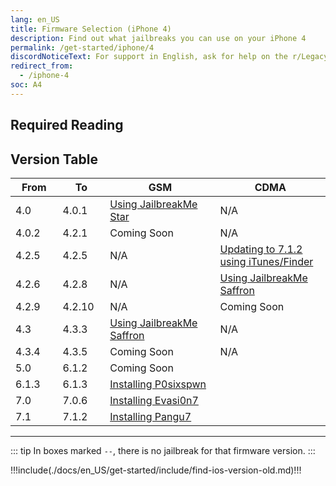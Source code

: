 ```yaml
---
lang: en_US
title: Firmware Selection (iPhone 4)
description: Find out what jailbreaks you can use on your iPhone 4
permalink: /get-started/iphone/4
discordNoticeText: For support in English, ask for help on the r/LegacyJailbreak [Discord Server](http://discord.legacyjailbreak.com/).
redirect_from:
  - /iphone-4
soc: A4
---
```


## Required Reading

<readingTable minVer="5.0" maxVer="6.1.2"/>

## Version Table

<table class="version_table">
  <colgroup>
    <col span="1" style="width: 15%;">
    <col span="1" style="width: 15%;">
    <col span="1" style="width: 35%;">
    <col span="1" style="width: 35%;">
  </colgroup>
  <thead>
    <tr>
      <th>From</th>
      <th>To</th>
      <th>GSM</th>
      <th>CDMA</th>
    </tr>
  </thead>
  <tbody>
    <tr>
      <td>4.0</td>
      <td>4.0.1</td>
      <td><a href="/using-jailbreakme-star/">Using JailbreakMe Star</a></td>
      <td>N/A</td>
    </tr>
    <tr>
      <td>4.0.2</td>
      <td>4.2.1</td>
      <td>Coming Soon</td>
      <td>N/A</td>
    </tr>
    <tr>
      <td>4.2.5</td>
      <td>4.2.5</td>
      <td>N/A</td>
      <td><a href="/updating-to-7-1-2-ipsw/">Updating to 7.1.2 using iTunes/Finder</a></td>
    </tr>
    <tr>
      <td>4.2.6</td>
      <td>4.2.8</td>
      <td>N/A</td>
      <td><a href="/using-jailbreakme-saffron/">Using JailbreakMe Saffron</a></td>
    </tr>
    <tr>
      <td>4.2.9</td>
      <td>4.2.10</td>
      <td>N/A</td>
      <td>Coming Soon</td>
    </tr>
    <tr>
      <td>4.3</td>
      <td>4.3.3</td>
      <td><a href="/using-jailbreakme-saffron/">Using JailbreakMe Saffron</a></td>
      <td>N/A</td>
    </tr>
    <tr>
      <td>4.3.4</td>
      <td>4.3.5</td>
      <td>Coming Soon</td>
      <td>N/A</td>
    </tr>
    <tr>
      <td>5.0</td>
      <td>6.1.2</td>
      <td colspan="2">Coming Soon</td>
    </tr>
    <tr>
      <td>6.1.3</td>
      <td>6.1.3</td>
      <td colspan="2"><a href="/installing-p0sixspwn/">Installing P0sixspwn</a></td>
    </tr>
    <tr>
      <td>7.0</td>
      <td>7.0.6</td>
      <td colspan="2"><a href="/installing-evasi0n7/">Installing Evasi0n7</a></td>
    </tr>
    <tr>
      <td>7.1</td>
      <td>7.1.2</td>
      <td colspan="2"><a href="/installing-pangu7/">Installing Pangu7</a></td>
    </tr>
  </tbody>
</table>

---

::: tip
In boxes marked `--`, there is no jailbreak for that firmware version.
:::

!!!include(./docs/en_US/get-started/include/find-ios-version-old.md)!!!

